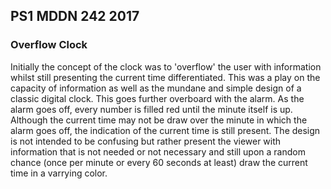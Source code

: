 ## PS1 MDDN 242 2017

### Overflow Clock

Initially the concept of the clock was to 'overflow' the user with information whilst still presenting the current time differentiated. This was a play on the capacity of information as well as the mundane and simple design of a classic digital clock. This goes further overboard with the alarm. As the alarm goes off, every number is filled red until the minute itself is up. Although the current time may not be draw over the minute in which the alarm goes off, the indication of the current time is still present. 
The design is not intended to be confusing but rather present the viewer with information that is not needed or not necessary and still upon a random chance (once per minute or every 60 seconds at least) draw the current time in a varrying color. 